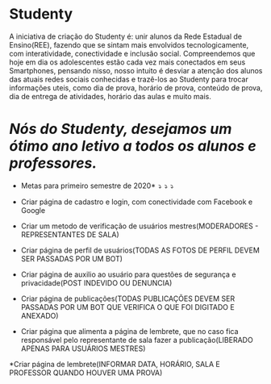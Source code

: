 # Studenty

A iniciativa de criação do Studenty é: unir alunos da Rede Estadual de Ensino(REE), fazendo que se sintam mais envolvidos tecnologicamente, com interatividade, conectividade e inclusão social. Compreendemos que hoje em dia os adolescentes estão cada vez mais conectados em seus Smartphones, pensando nisso, nosso intuito é desviar a atenção dos alunos das atuais redes sociais conhecidas e trazê-los ao Studenty para trocar informações uteis, como dia de prova, horário de prova, conteúdo de prova, dia de entrega de atividades, horário das aulas e muito mais. 

# *Nós do Studenty, desejamos um ótimo ano letivo a todos os alunos e professores.*  

* Metas para primeiro semestre de 2020*  *⤵️  ⤵️  ⤵️*

* Criar página de cadastro e login, com conectividade com Facebook e Google

* Criar um metodo de verificação de usuários mestres(MODERADORES - REPRESENTANTES DE SALA)

* Criar página de perfil de usuários(TODAS AS FOTOS DE PERFIL DEVEM SER PASSADAS POR UM BOT)

* Criar página de auxilio ao usuário para questões de segurança e privacidade(POST INDEVIDO OU DENUNCIA)

* Criar página de publicações(TODAS PUBLICAÇÕES DEVEM SER PASSADAS POR UM BOT QUE VERIFICA O QUE FOI DIGITADO E ANEXADO)

* Criar página que alimenta a página de lembrete, que no caso fica responsável pelo representante de sala fazer a publicação(LIBERADO APENAS PARA USUÁRIOS MESTRES)

*Criar página de lembrete(INFORMAR DATA, HORÁRIO, SALA E PROFESSOR QUANDO HOUVER UMA PROVA)
